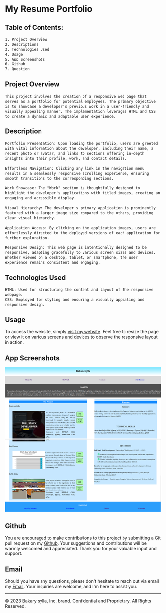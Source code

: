 # My Resume Portfolio

## Table of Contents:

    1. Project Overview
    2. Descriptions
    3. Technologies Used
    4. Usage
    5. App Screenshots
    6. Github
    7. Question

## Project Overview

```
This project involves the creation of a responsive web page that serves as a portfolio for potential employees. The primary objective is to showcase a developer's previous work in a user-friendly and visually appealing manner. The implementation leverages HTML and CSS to create a dynamic and adaptable user experience.
```

## Description

```
Portfolio Presentation: Upon loading the portfolio, users are greeted with vital information about the developer, including their name, a recent photo or avatar, and links to sections offering in-depth insights into their profile, work, and contact details.

Effortless Navigation: Clicking any link in the navigation menu results in a seamlessly responsive scrolling experience, ensuring smooth transitions to the corresponding sections.

Work Showcase: The "Work" section is thoughtfully designed to highlight the developer's applications with titled images, creating an engaging and accessible display.

Visual Hierarchy: The developer's primary application is prominently featured with a larger image size compared to the others, providing clear visual hierarchy.

Application Access: By clicking on the application images, users are effortlessly directed to the deployed versions of each application for further exploration.

Responsive Design: This web page is intentionally designed to be responsive, adapting gracefully to various screen sizes and devices. Whether viewed on a desktop, tablet, or smartphone, the user experience remains consistent and engaging.
```

## Technologies Used

```
HTML: Used for structuring the content and layout of the responsive webpage.
CSS: Employed for styling and ensuring a visually appealing and responsive design.
```

## Usage

To access the website, simply [visit my website](https://www.example.com). Feel free to resize the page or view it on various screens and devices to observe the responsive layout in action.

## App Screenshots

![Portfolio1](./Assests/AppImg1.png)
![Portfolio1](./Assests/AppImg2.png)

## Github

You are encouraged to make contributions to this project by submitting a Git pull request on my [Github](https://github.com/Abou2022/my-portfolio). Your suggestions and contributions will be warmly welcomed and appreciated. Thank you for your valuable input and support.

## Email

Should you have any questions, please don't hesitate to reach out via email my [Email](mailto:syllabakary2002@gmail.com). Your inquiries are welcome, and I'm here to assist you.

<!-- [Email](mailto:syllabakary2002@gmail.com) -->

---

© 2023 Bakary sylla, Inc. brand. Confidential and Proprietary. All Rights Reserved.
